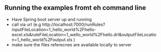 ## Running the examples fromt eh command line

* Have Spring boot server up and running
* call via url (e.g http://localhost:7000/runRules?inputFileLocation=1_hello_world%2Fhello-excel.xls&ruleFileLocation=1_wello_world%2Fhello.drl&outputFileLocation=1_hello_world%2Foutput.xls )
* make sure the files referecnes are available locally to server